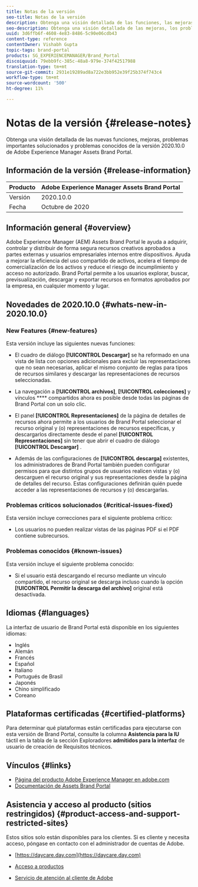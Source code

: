 ```yaml
---
title: Notas de la versión
seo-title: Notas de la versión
description: Obtenga una visión detallada de las funciones, las mejoras, los problemas críticos solucionados y los problemas conocidos de la versión 2020.10.0 de Adobe Experience Manager Assets Brand Portal.
seo-description: Obtenga una visión detallada de las mejoras, los problemas críticos solucionados y los problemas conocidos en la versión 2020.10.0 de Adobe Experience Manager Assets Brand Portal.
uuid: 3d6ffb6f-4608-4e83-8486-5c90e06cdb43
content-type: reference
contentOwner: Vishabh Gupta
topic-tags: brand-portal
products: SG_EXPERIENCEMANAGER/Brand_Portal
discoiquuid: 79ebb9fc-385c-48a8-979e-374f42517988
translation-type: tm+mt
source-git-commit: 2931e19289ad8a722e3bb952e39f25b374f743c4
workflow-type: tm+mt
source-wordcount: '500'
ht-degree: 11%

---
```



# Notas de la versión {#release-notes}

Obtenga una visión detallada de las nuevas funciones, mejoras, problemas importantes solucionados y problemas conocidos de la versión 2020.10.0 de Adobe Experience Manager Assets Brand Portal.

## Información de la versión {#release-information}

| Producto | Adobe Experience Manager Assets Brand Portal |
|---|---|
| Versión | 2020.10.0 |
| Fecha | Octubre de 2020 |

## Información general {#overview}

Adobe Experience Manager (AEM) Assets Brand Portal le ayuda a adquirir, controlar y distribuir de forma segura recursos creativos aprobados a partes externas y usuarios empresariales internos entre dispositivos. Ayuda a mejorar la eficiencia del uso compartido de activos, acelera el tiempo de comercialización de los activos y reduce el riesgo de incumplimiento y acceso no autorizado. Brand Portal permite a los usuarios explorar, buscar, previsualización, descargar y exportar recursos en formatos aprobados por la empresa, en cualquier momento y lugar.

## Novedades de 2020.10.0 {#whats-new-in-2020.10.0}

### New Features {#new-features}

Esta versión incluye las siguientes nuevas funciones:

* El cuadro de diálogo **[!UICONTROL Descargar]** se ha reformado en una vista de lista con opciones adicionales para excluir las representaciones que no sean necesarias, aplicar el mismo conjunto de reglas para tipos de recursos similares y descargar las representaciones de recursos seleccionadas.

<!--
* The new **[!UICONTROL Download]** dialog now appears with all the renditions of the selected assets or folders containing assets in a list view, wherein the Brand Portal users can apply same set of renditions for similar asset types and download the selected asset renditions. 
-->

* La navegación a **[!UICONTROL archivos]**, **[!UICONTROL colecciones]** y vínculos **** compartidos ahora es posible desde todas las páginas de Brand Portal con un solo clic.

* El panel **[!UICONTROL Representaciones]** de la página de detalles de recursos ahora permite a los usuarios de Brand Portal seleccionar el recurso original y (o) representaciones de recursos específicas, y descargarlos directamente desde el panel **[!UICONTROL Representaciones]** sin tener que abrir el cuadro de diálogo **[!UICONTROL Descargar]** .

<!--
Brand Portal users can exclude specific renditions which are not required and directly download the original asset and its renditions from the **[!UICONTROL Renditions]** panel on the asset details page. 
-->

* Además de las configuraciones de **[!UICONTROL descarga]** existentes, los administradores de Brand Portal también pueden configurar permisos para que distintos grupos de usuarios realicen vistas y (o) descarguen el recurso original y sus representaciones desde la página de detalles del recurso. Estas configuraciones definirán quién puede acceder a las representaciones de recursos y (o) descargarlas.


### Problemas críticos solucionados {#critical-issues-fixed}

Esta versión incluye correcciones para el siguiente problema crítico:

* Los usuarios no pueden realizar vistas de las páginas PDF si el PDF contiene subrecursos.


### Problemas conocidos {#known-issues}

Esta versión incluye el siguiente problema conocido:

* Si el usuario está descargando el recurso mediante un vínculo compartido, el recurso original se descarga incluso cuando la opción **[!UICONTROL Permitir la descarga del archivo]** original está desactivada.



<!--
* Download Settings configuration to configure asset download from Brand Portal. Fast download, custom renditions, and system renditions are the available configurations. 
-->

<!--
* Document Viewer has been introduced to enhance the PDF viewing experience. New options are available for viewing the PDF files in Brand Portal.

* Advances in the asset download process which improves the Brand Portal user experience while [downloading assets from Brand Portal](brand-portal-download-assets.md). Brand Portal administrators can configure **[!UICONTROL Fast Download]**, **[!UICONTROL Custom Renditions]**, and **[!UICONTROL System Renditions]** from the **[!UICONTROL Download]** settings. 

For details, see [what's new in Brand Portal 6.4.7](whats-new.md). 

### Critical Issues Fixed {#critical-issues-fixed-647}

This release includes fixes to the following critical issues:

* The viewer users are not permitted to share link for collections but the option to share is visible to them on the product interface.

* The **[!UICONTROL Download]** button on the options bar does not list all the licensed assets of the selected folder.

* The search takes longer to show the results for certain keywords.

* The **[!UICONTROL Agree]** and **[!UICONTROL Disagree]** check boxes does not appear on bulk selection of licensed and unlicensed assets during download.

* Filter-based search shows processing on the product interface with no search result. 

* The assets do not download from share link if the shared folder contains numerous and large assets.


### Known Issues {#known-issues-647}

This release includes the following known issues:

* If multiple assets are selected, license text does not appear on clicking Terms and Conditions on the license agreement page during download using share link.   

-->

## Idiomas {#languages}

La interfaz de usuario de Brand Portal está disponible en los siguientes idiomas:

* Inglés
* Alemán
* Francés
* Español
* Italiano
* Portugués de Brasil
* Japonés
* Chino simplificado
* Coreano

## Plataformas certificadas {#certified-platforms}

Para determinar qué plataformas están certificadas para ejecutarse con esta versión de Brand Portal, consulte la columna **Asistencia para la IU** táctil en la tabla de la sección Exploradores **admitidos para la interfaz** de usuario de creación de Requisitos [](https://helpx.adobe.com/experience-manager/6-4/sites/deploying/using/technical-requirements.html)técnicos.

## Vínculos {#links}

* [Página del producto Adobe Experience Manager en adobe.com](http://www.adobe.com/in/marketing-cloud/experience-manager.html)
* [Documentación de Assets Brand Portal](https://helpx.adobe.com/es/experience-manager/brand-portal/user-guide.html)

## Asistencia y acceso al producto (sitios restringidos) {#product-access-and-support-restricted-sites}

Estos sitios solo están disponibles para los clientes. Si es cliente y necesita acceso, póngase en contacto con el administrador de cuentas de Adobe.

* [https://daycare.day.com](https://daycare.day.com)

* [Acceso a productos](https://login.marketing.adobe.com)

* [Servicio de atención al cliente de Adobe](https://helpx.adobe.com/contact.html)
